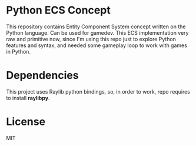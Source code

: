 # Python ECS Concept
This repository contains Entity Component System concept written on the Python language. Can be used for gamedev.
This ECS implementation very raw and primitive now, since I'm using this repo just to explore Python features and syntax, and needed some gameplay loop to work with games in Python.

# Dependencies
This project uses Raylib python bindings, so, in order to work, repo requires to install **raylibpy**.

# License
MIT
